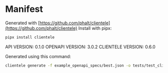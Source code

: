 # Manifest

Generated with [https://github.com/phalt/clientele](https://github.com/phalt/clientele)
Install with pipx:

```sh
pipx install clientele
```

API VERSION: 0.1.0
OPENAPI VERSION: 3.0.2
CLIENTELE VERSION: 0.6.0

Generated using this command:

```sh
clientele generate -f example_openapi_specs/best.json -o tests/test_client/ 
```

